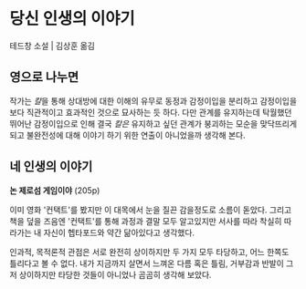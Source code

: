 # 당신 인생의 이야기
테드창 소설 | 김상훈 옮김

## 영으로 나누면
작가는 *칼*을 통해 상대방에 대한 이해의 유무로 동정과 감정이입을 분리하고 감정이입을 보다 직관적이고 효과적인 것으로 묘사하는 듯 하다. 다만 관계를 유지하는데 탁월했던 뛰어난 감정이입으로 인해 결국 *칼은* 유지하고 싶던 관계가 붕괴하는 모순을 맞닥뜨리게 되고 불완전성에 대해 이야기 하기 위한 연출이 아니었을까 생각해 본다.

## 네 인생의 이야기
**논 제로섬 게임이야** (205p)

이미 영화 '컨택트'를 봤지만 이 대목에서 눈을 질끈 감을정도로 소름이 돋았다. 그리고 책을 덮을 즈음엔 '컨택트'를 통해 과정과 결말 모두 알고있지만 서사를 따라 착실히 따라가는 내 자신이 헵타포드와 약간 닮아있다고 생각했다.

인과적, 목적론적 관점은 서로 완전히 상이하지만 두 가지 모두 타당하고, 어느 한쪽도 틀리다고 볼 수 없다. 내가 지금까지 살면서 느껴온 다름 혹은 틀림, 거부감과 반발이 그저 상이하지만 타당한 것들이 아니었나 곰곰히 생각해 보았다.
